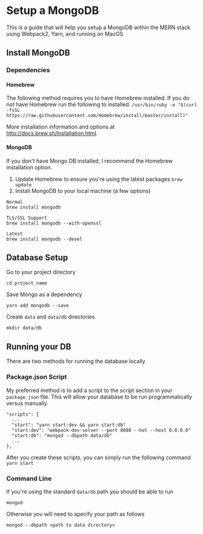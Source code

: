 # Setup a MongoDB
This is a guide that will help you setup a MongoDB within the MERN stack using Webpack2, Yarn, and running on MacOS

## Install MongoDB

### Dependencies

#### Homebrew
The following method requires you to have Homebrew installed. If you do not have Homebrew run the following to installed.
`/usr/bin/ruby -e "$(curl -fsSL https://raw.githubusercontent.com/Homebrew/install/master/install)"`

More installation information and options at http://docs.brew.sh/Installation.html.

#### MongoDB
If you don't have Mongo DB installed, I recommend the Homebrew installation option.

1. Update Homebrew to ensure you're using the latest packages
`brew update`
2. Install MongoDB to your local machine (a few options)
```
Normal
brew install mongodb

TLS/SSL Support
brew install mongodb --with-openssl

Latest
brew install mongodb --devel
```

## Database Setup
Go to your project directory
```
cd project_name
```

Save Mongo as a dependency
```
yarn add mongodb --save
```

Create `data` and `data/db` directories
```
mkdir data/db
```

## Running your DB
There are two methods for running the database locally

### Package.json Script
My preferred method is to add a script to the script section in your `package.json` file. This will allow your database to be run programmatically versus manually.
```
"scripts": {
  ...
  "start": "yarn start:dev && yarn start:db"
  "start:dev": "webpack-dev-server --port 8080 --hot --host 0.0.0.0"
  "start:db": "mongod --dbpath data/db"
  ...
},
```
After you create these scripts, you can simply run the following command
`yarn start`

### Command Line
If you're using the standard `data/db` path you should be able to run
```
mongod
```

Otherwise you will need to specify your path as follows
```
mongod --dbpath <path to data directory>
```
